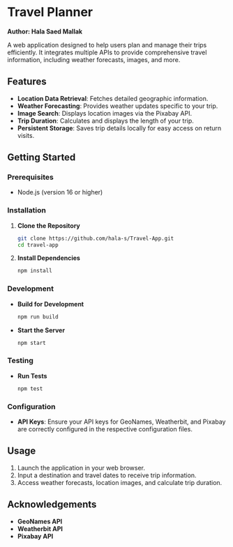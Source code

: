 # Travel Planner
**Author: Hala Saed Mallak**

A web application designed to help users plan and manage their trips efficiently. It integrates multiple APIs to provide comprehensive travel information, including weather forecasts, images, and more.

## Features

- **Location Data Retrieval**: Fetches detailed geographic information.
- **Weather Forecasting**: Provides weather updates specific to your trip.
- **Image Search**: Displays location images via the Pixabay API.
- **Trip Duration**: Calculates and displays the length of your trip.
- **Persistent Storage**: Saves trip details locally for easy access on return visits.

## Getting Started

### Prerequisites

- Node.js (version 16 or higher)

### Installation

1. **Clone the Repository**

    ```bash
    git clone https://github.com/hala-s/Travel-App.git
    cd travel-app
    ```

2. **Install Dependencies**

    ```bash
    npm install
    ```

### Development

- **Build for Development**

    ```bash
    npm run build
    ```

- **Start the Server**

    ```bash
    npm start
    ```

### Testing

- **Run Tests**

    ```bash
    npm test
    ```

### Configuration

- **API Keys**: Ensure your API keys for GeoNames, Weatherbit, and Pixabay are correctly configured in the respective configuration files.

## Usage

1. Launch the application in your web browser.
2. Input a destination and travel dates to receive trip information.
3. Access weather forecasts, location images, and calculate trip duration.


## Acknowledgements

- **GeoNames API**
- **Weatherbit API**
- **Pixabay API**
